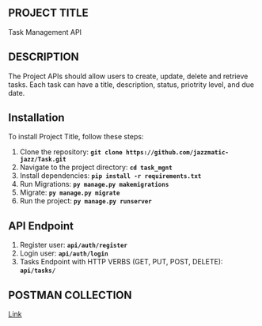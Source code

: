 ## **PROJECT TITLE**
Task Management API

## **DESCRIPTION**
The Project APIs should allow users to create, update, delete and retrieve tasks. Each task can have a title, description, status, priotrity level, and due date.


## **Installation**

To install Project Title, follow these steps:
1. Clone the repository: **`git clone https://github.com/jazzmatic-jazz/Task.git`**
2. Navigate to the project directory: **`cd task_mgnt`**
3. Install dependencies: **`pip install -r requirements.txt`**
4. Run Migrations: **`py manage.py makemigrations`**
5. Migrate: **`py manage.py migrate`**
6. Run the project: **`py manage.py runserver`**

## **API Endpoint**

1. Register user: **`api/auth/register`**
2. Login user: **`api/auth/login`**
3. Tasks Endpoint with HTTP VERBS (GET, PUT, POST, DELETE): **`api/tasks/`**

## **POSTMAN COLLECTION**

[Link](https://bold-robot-237718.postman.co/workspace/Assessment~eb79b220-7ad9-4a19-ac44-e970b9543470/collection/20228488-42a2ac66-90d6-4f9c-93b3-4e53c8b36d05?action=share&creator=20228488&active-environment=20228488-e12cdb34-a84c-4651-893c-7559c89c4972)


